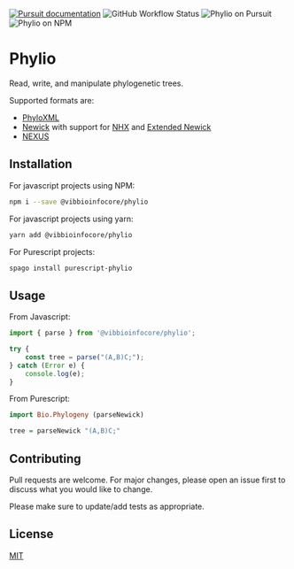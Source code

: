 [![Pursuit documentation](https://img.shields.io/badge/documentation-Pursuit-c43953a)](https://pursuit.purescript.org/packages/purescript-phylio)
![GitHub Workflow Status](https://img.shields.io/github/workflow/status/vibbits/phylio/Test%20CI?style=flat)
![Phylio on Pursuit](https://pursuit.purescript.org/packages/purescript-phylio/badge)
![Phylio on NPM](https://img.shields.io/npm/v/@vibbioinfocore/phylio)

# Phylio
Read, write, and manipulate phylogenetic trees.

Supported formats are:

* [PhyloXML](http://www.phyloxml.org/)
* [Newick](https://en.wikipedia.org/wiki/Newick_format) with support for [NHX](http://www.phylosoft.org/NHX/nhx.pdf) and [Extended Newick](https://doi.org/10.1186/1471-2105-9-532)
* [NEXUS](https://en.wikipedia.org/wiki/Nexus_file)

## Installation

For javascript projects using NPM:
```bash
npm i --save @vibbioinfocore/phylio
```

For javascript projects using yarn:
```bash
yarn add @vibbioinfocore/phylio
```

For Purescript projects:
```bash
spago install purescript-phylio
```

## Usage

From Javascript:
```typescript
import { parse } from '@vibbioinfocore/phylio';

try {
    const tree = parse("(A,B)C;");
} catch (Error e) {
    console.log(e);
}
```

From Purescript:
```haskell
import Bio.Phylogeny (parseNewick)

tree = parseNewick "(A,B)C;"
```

## Contributing

Pull requests are welcome. For major changes, please open an issue first to discuss what you would like to change.

Please make sure to update/add tests as appropriate.

## License

[MIT](https://choosealicense.com/licenses/mit/)
